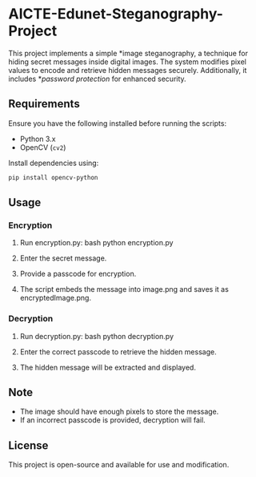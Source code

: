 # AICTE-Edunet-Steganography-Project

This project implements a simple *image steganography, a technique for hiding secret messages inside digital images. The system modifies pixel values to encode and retrieve hidden messages securely. Additionally, it includes **password protection* for enhanced security.


## Requirements

Ensure you have the following installed before running the scripts:

- Python 3.x
- OpenCV (`cv2`)

Install dependencies using:
```bash
pip install opencv-python
```

## Usage

### Encryption
1. Run encryption.py:
bash
python encryption.py

2. Enter the secret message.
3. Provide a passcode for encryption.
4. The script embeds the message into image.png and saves it as encryptedImage.png.

### Decryption
1. Run decryption.py:
bash
python decryption.py

2. Enter the correct passcode to retrieve the hidden message.
3. The hidden message will be extracted and displayed.

## Note
- The image should have enough pixels to store the message.
- If an incorrect passcode is provided, decryption will fail.
## License
This project is open-source and available for use and modification.
